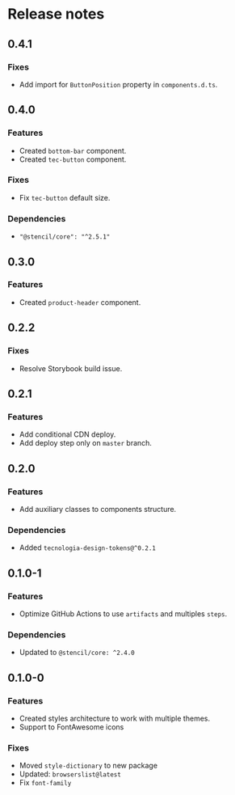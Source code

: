 # Release notes

## 0.4.1

### Fixes

- Add import for `ButtonPosition` property in `components.d.ts`.

## 0.4.0

### Features

- Created `bottom-bar` component.
- Created `tec-button` component.

### Fixes

- Fix `tec-button` default size.

### Dependencies

- `"@stencil/core": "^2.5.1"`

## 0.3.0

### Features

- Created `product-header` component.

## 0.2.2

### Fixes

- Resolve Storybook build issue.

## 0.2.1

### Features

- Add conditional CDN deploy.
- Add deploy step only on `master` branch.
  
## 0.2.0

### Features

- Add auxiliary classes to components structure.

### Dependencies

- Added `tecnologia-design-tokens@^0.2.1`

## 0.1.0-1

### Features

- Optimize GitHub Actions to use `artifacts` and multiples `steps`.

### Dependencies

- Updated to `@stencil/core: ^2.4.0`

## 0.1.0-0

### Features

- Created styles architecture to work with multiple themes.
- Support to FontAwesome icons

### Fixes

- Moved `style-dictionary` to new package
- Updated: `browserslist@latest`
- Fix `font-family`
